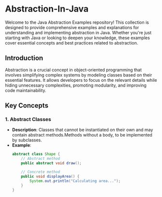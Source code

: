 # Abstraction-In-Java
Welcome to the Java Abstraction Examples repository! This collection is designed to provide comprehensive examples and explanations for understanding and implementing abstraction in Java.  Whether you're just starting with Java or looking to deepen your knowledge, these examples cover essential concepts and best practices related to abstraction.

## Introduction
Abstraction is a crucial concept in object-oriented programming that involves simplifying complex systems by modeling classes based on their essential features. 
It allows developers to focus on the relevant details while hiding unnecessary complexities, promoting modularity, and improving code maintainability.

## Key Concepts

### 1. Abstract Classes
- **Description**: Classes that cannot be instantiated on their own and may contain abstract methods.Methods without a body, to be implemented by subclasses.
- **Example**:
  ```java
  abstract class Shape {
      // Abstract method
      public abstract void draw();

      // Concrete method
      public void displayArea() {
          System.out.println("Calculating area...");
      }
  }

